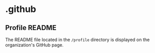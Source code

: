 # .github

## Profile README

The README file located in the `/profile` directory is displayed on the organization's GitHub page.

